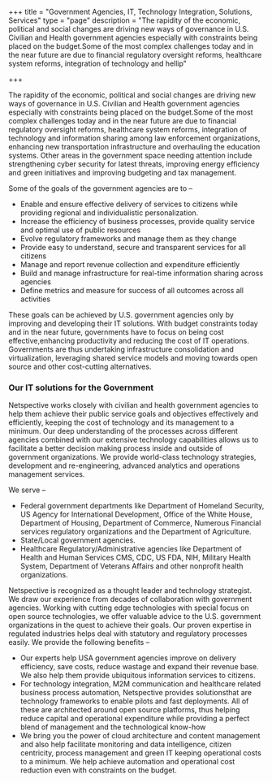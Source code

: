 +++
title = "Government Agencies, IT, Technology Integration, Solutions, Services"
type =  "page"
description = "The rapidity of the economic, political and social changes are driving new ways of governance in U.S. Civilian and Health government agencies especially with constraints being placed on the budget.Some of the most complex challenges today and in the near future are due to financial regulatory oversight reforms, healthcare system reforms, integration of technology and  hellip"

+++

The rapidity of the economic, political and social changes are driving new ways of governance in U.S. Civilian and Health government agencies especially with constraints being placed on the budget.Some of the most complex challenges today and in the near future are due to financial regulatory oversight reforms, healthcare system reforms, integration of technology and information sharing among law enforcement organizations, enhancing new transportation infrastructure and overhauling the education systems. Other areas in the government space needing attention include strengthening cyber security for latest threats, improving energy efficiency and green initiatives and improving budgeting and tax management.

Some of the goals of the government agencies are to –

* Enable and ensure effective delivery of services to citizens while providing regional and individualistic personalization.
* Increase the efficiency of business processes, provide quality service and optimal use of public resources
* Evolve regulatory frameworks and manage them as they change
* Provide easy to understand, secure and transparent services for all citizens
* Manage and report revenue collection and expenditure efficiently
* Build and manage infrastructure for real-time information sharing across agencies
* Define metrics and measure for success of all outcomes across all activities

These goals can be achieved by U.S. government agencies only by improving and developing their IT solutions. With budget constraints today and in the near future, governments have to focus on being cost effective,enhancing productivity and reducing the cost of IT operations. Governments are thus undertaking infrastructure consolidation and virtualization, leveraging shared service models and moving towards open source and other cost-cutting alternatives.

### Our IT solutions for the Government
Netspective works closely with civilian and health government agencies to help them achieve their public service goals and objectives effectively and efficiently, keeping the cost of technology and its management to a minimum. Our deep understanding of the processes across different agencies combined with our extensive technology capabilities allows us to facilitate a better decision making process inside and outside of government organizations. We provide world-class technology strategies, development and re-engineering, advanced analytics and operations management services.

We serve –

* Federal government departments like Department of Homeland Security, US Agency for International Development, Office of the White House, Department of Housing, Department of Commerce, Numerous Financial services regulatory organizations and the Department of Agriculture.
* State/Local government agencies.
* Healthcare Regulatory/Administrative agencies like Department of Health and Human Services CMS, CDC, US FDA, NIH, Military Health System, Department of Veterans Affairs and other nonprofit health organizations.

Netspective is recognized as a thought leader and technology strategist. We draw our experience from decades of collaboration with government agencies. Working with cutting edge technologies with special focus on open source technologies, we offer valuable advice to the U.S. government organizations in the quest to achieve their goals. Our proven expertise in regulated industries helps deal with statutory and regulatory processes easily. We provide the following benefits –

* Our experts help USA government agencies improve on delivery efficiency, save costs, reduce wastage and expand their revenue base. We also help them provide ubiquitous information services to citizens.
* For technology integration, M2M communication and healthcare related business process automation, Netspective provides solutionsthat are technology frameworks to enable pilots and fast deployments. All of these are architected around open source platforms, thus helping reduce capital and operational expenditure while providing a perfect blend of management and the technological know-how
* We bring you the power of cloud architecture and content management and also help facilitate monitoring and data intelligence, citizen centricity, process management and green IT keeping operational costs to a minimum. We help achieve automation and operational cost reduction even with constraints on the budget.